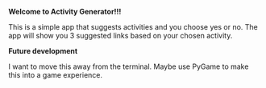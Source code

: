 **Welcome to Activity Generator!!!**

This is a simple app that suggests activities and you choose yes or no. The app will show you 3 suggested links based on your chosen activity. 

**Future development**

I want to move this away from the terminal. Maybe use PyGame to make this into a game experience. 